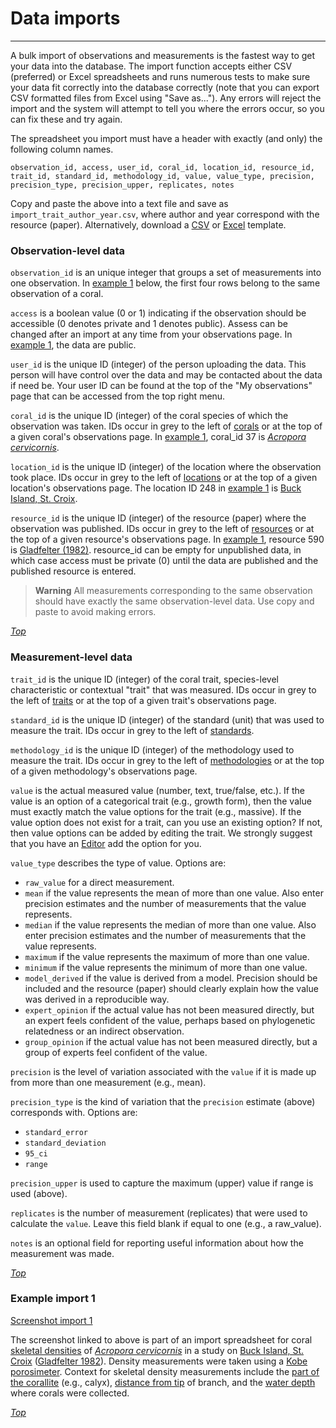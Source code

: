 # Data imports
***

A bulk import of observations and measurements is the fastest way to get your data into the database. The import function accepts either CSV (preferred) or Excel spreadsheets and runs numerous tests to make sure your data fit correctly into the database correctly (note that you can export CSV formatted files from Excel using "Save as..."). Any errors will reject the import and the system will attempt to tell you where the errors occur, so you can fix these and try again.</p>

The spreadsheet you import must have a header with exactly (and only) the following column names.

    observation_id, access, user_id, coral_id, location_id, resource_id, trait_id, standard_id, methodology_id, value, value_type, precision, precision_type, precision_upper, replicates, notes

Copy and paste the above into a text file and save as `import_trait_author_year.csv`, where author and year correspond with the resource (paper). Alternatively, download a [CSV](/import_template_author_year.csv) or [Excel](/import_template_author_year.xlsx) template.

### Observation-level data

`observation_id` is an unique integer that groups a set of measurements into one observation. In [example 1](#example1) below, the first four rows belong to the same observation of a coral.

`access` is a boolean value (0 or 1) indicating if the observation should be accessible (0 denotes private and 1 denotes public). Assess can be changed after an import at any time from your observations page. In [example 1](#example1), the data are public.

`user_id` is the unique ID (integer) of the person uploading the data. This person will have control over the data and may be contacted about the data if need be. Your user ID can be found at the top of the "My observations" page that can be accessed from the top right menu.

`coral_id` is the unique ID (integer) of the coral species of which the observation was taken. IDs occur in grey to the left of [corals](/corals) or at the top of a given coral's observations page. In [example 1](#example1), coral_id 37 is *[Acropora cervicornis](/corals/37)*.

`location_id` is the unique ID (integer) of the location where the observation took place. IDs occur in grey to the left of [locations](/locations) or at the top of a given location's observations page. The location ID 248 in [example 1](#example1) is [Buck Island, St. Croix](/locations/248).

`resource_id` is the unique ID (integer) of the resource (paper) where the observation was published. IDs occur in grey to the left of [resources](/resources) or at the top of a given resource's observations page. In [example 1](#example1), resource 590 is [Gladfelter (1982)](/resources/590). resource_id can be empty for unpublished data, in which case access must be private (0) until the data are published and the published resource is entered.
  
> **Warning** All measurements corresponding to the same observation should have exactly the same observation-level data. Use copy and paste to avoid making errors.

*[Top](#)*

### Measurement-level data

`trait_id` is the unique ID (integer) of the coral trait, species-level characteristic or contextual "trait" that was measured. IDs occur in grey to the left of [traits](/traits) or at the top of a given trait's observations page.

`standard_id` is the unique ID (integer) of the standard (unit) that was used to measure the trait. IDs occur in grey to the left of [standards](/standards).

`methodology_id` is the unique ID (integer) of the methodology used to measure the trait. IDs occur in grey to the left of [methodologies](/methodologies) or at the top of a given methodology's observations page.

`value` is the actual measured value (number, text, true/false, etc.). If the value is an option of a categorical trait (e.g., growth form), then the value must exactly match the value options for the trait (e.g., massive). If the value option does not exist for a trait, can you use an existing option? If not, then value options can be added by editing the trait. We strongly suggest that you have an [Editor](/editors) add the option for you.

`value_type` describes the type of value. Options are:

- `raw_value` for a direct measurement.
- `mean` if the value represents the mean of more than one value. Also enter precision estimates and the number of measurements that the value represents.
- `median` if the value represents the median of more than one value. Also enter precision estimates and the number of measurements that the value represents.
- `maximum` if the value represents the maximum of more than one value.
- `minimum` if the value represents the minimum of more than one value.
- `model_derived` if the value is derived from a model. Precision should be included and the resource (paper) should clearly explain how the value was derived in a reproducible way.
- `expert_opinion` if the actual value has not been measured directly, but an expert feels confident of the value, perhaps based on phylogenetic relatedness or an indirect observation.
- `group_opinion` if the actual value has not been measured directly, but a group of experts feel confident of the value.

`precision` is the level of variation associated with the `value` if it is made up from more than one measurement (e.g., mean).

`precision_type` is the kind of variation that the `precision` estimate (above) corresponds with. Options are:

- `standard_error`
- `standard_deviation`
- `95_ci`
- `range`

`precision_upper` is used to capture the maximum (upper) value if range is used (above).

`replicates` is the number of measurement (replicates) that were used to calculate the `value`.  Leave this field blank if equal to one (e.g., a raw_value).

`notes` is an optional field for reporting useful information about how the measurement was made.

*[Top](#)*

### Example import 1

[Screenshot import 1](/images/import_example1.png)

The screenshot linked to above is part of an import spreadsheet for coral [skeletal densities](/traits/61) of *[Acropora cervicornis](/corals/37)* in a study on [Buck Island, St. Croix](/locations/248) ([Gladfelter 1982](/resources/590)). Density measurements were taken using a [Kobe porosimeter](/methodologies/5). Context for skeletal density measurements include the [part of the corallite](/traits/159) (e.g., calyx), [distance from tip](/traits/157) of branch, and the [water depth](/traits/143) where corals were collected.

*[Top](#)*

